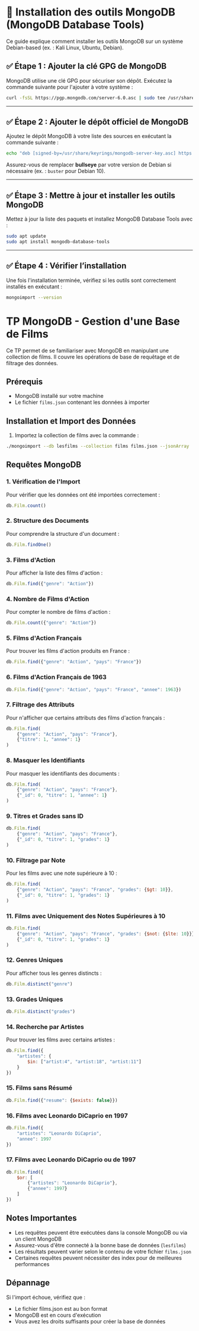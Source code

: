 # 📌 Installation des outils MongoDB (MongoDB Database Tools)

Ce guide explique comment installer les outils MongoDB sur un système Debian-based (ex. : Kali Linux, Ubuntu, Debian).

## ✅ Étape 1 : Ajouter la clé GPG de MongoDB
MongoDB utilise une clé GPG pour sécuriser son dépôt. Exécutez la commande suivante pour l'ajouter à votre système :

```sh
curl -fsSL https://pgp.mongodb.com/server-6.0.asc | sudo tee /usr/share/keyrings/mongodb-server-key.asc
```

---

## ✅ Étape 2 : Ajouter le dépôt officiel de MongoDB
Ajoutez le dépôt MongoDB à votre liste des sources en exécutant la commande suivante :

```sh
echo "deb [signed-by=/usr/share/keyrings/mongodb-server-key.asc] https://repo.mongodb.org/apt/debian bullseye/mongodb-org/6.0 main" | sudo tee /etc/apt/sources.list.d/mongodb-org-6.0.list
```

Assurez-vous de remplacer **bullseye** par votre version de Debian si nécessaire (ex. : `buster` pour Debian 10).

---

## ✅ Étape 3 : Mettre à jour et installer les outils MongoDB
Mettez à jour la liste des paquets et installez MongoDB Database Tools avec :

```sh
sudo apt update
sudo apt install mongodb-database-tools
```

---

## ✅ Étape 4 : Vérifier l’installation
Une fois l'installation terminée, vérifiez si les outils sont correctement installés en exécutant :

```sh
mongoimport --version
```


# TP MongoDB - Gestion d'une Base de Films

Ce TP permet de se familiariser avec MongoDB en manipulant une collection de films. Il couvre les opérations de base de requêtage et de filtrage des données.

## Prérequis

- MongoDB installé sur votre machine
- Le fichier `films.json` contenant les données à importer

## Installation et Import des Données

1. Importez la collection de films avec la commande :
```bash
./mongoimport --db lesfilms --collection films films.json --jsonArray
```

## Requêtes MongoDB

### 1. Vérification de l'Import
Pour vérifier que les données ont été importées correctement :
```javascript
db.Film.count()
```

### 2. Structure des Documents
Pour comprendre la structure d'un document :
```javascript
db.Film.findOne()
```

### 3. Films d'Action
Pour afficher la liste des films d'action :
```javascript
db.Film.find({"genre": "Action"})
```

### 4. Nombre de Films d'Action
Pour compter le nombre de films d'action :
```javascript
db.Film.count({"genre": "Action"})
```

### 5. Films d'Action Français
Pour trouver les films d'action produits en France :
```javascript
db.Film.find({"genre": "Action", "pays": "France"})
```

### 6. Films d'Action Français de 1963
```javascript
db.Film.find({"genre": "Action", "pays": "France", "annee": 1963})
```

### 7. Filtrage des Attributs
Pour n'afficher que certains attributs des films d'action français :
```javascript
db.Film.find(
    {"genre": "Action", "pays": "France"},
    {"titre": 1, "annee": 1}
)
```

### 8. Masquer les Identifiants
Pour masquer les identifiants des documents :
```javascript
db.Film.find(
    {"genre": "Action", "pays": "France"},
    {"_id": 0, "titre": 1, "annee": 1}
)
```

### 9. Titres et Grades sans ID
```javascript
db.Film.find(
    {"genre": "Action", "pays": "France"},
    {"_id": 0, "titre": 1, "grades": 1}
)
```

### 10. Filtrage par Note
Pour les films avec une note supérieure à 10 :
```javascript
db.Film.find(
    {"genre": "Action", "pays": "France", "grades": {$gt: 10}},
    {"_id": 0, "titre": 1, "grades": 1}
)
```

### 11. Films avec Uniquement des Notes Supérieures à 10
```javascript
db.Film.find(
    {"genre": "Action", "pays": "France", "grades": {$not: {$lte: 10}}},
    {"_id": 0, "titre": 1, "grades": 1}
)
```

### 12. Genres Uniques
Pour afficher tous les genres distincts :
```javascript
db.Film.distinct("genre")
```

### 13. Grades Uniques
```javascript
db.Film.distinct("grades")
```

### 14. Recherche par Artistes
Pour trouver les films avec certains artistes :
```javascript
db.Film.find({
    "artistes": {
        $in: ["artist:4", "artist:18", "artist:11"]
    }
})
```

### 15. Films sans Résumé
```javascript
db.Film.find({"resume": {$exists: false}})
```

### 16. Films avec Leonardo DiCaprio en 1997
```javascript
db.Film.find({
    "artistes": "Leonardo DiCaprio",
    "annee": 1997
})
```

### 17. Films avec Leonardo DiCaprio ou de 1997
```javascript
db.Film.find({
    $or: [
        {"artistes": "Leonardo DiCaprio"},
        {"annee": 1997}
    ]
})
```

## Notes Importantes

- Les requêtes peuvent être exécutées dans la console MongoDB ou via un client MongoDB
- Assurez-vous d'être connecté à la bonne base de données (`lesfilms`)
- Les résultats peuvent varier selon le contenu de votre fichier `films.json`
- Certaines requêtes peuvent nécessiter des index pour de meilleures performances

## Dépannage

Si l'import échoue, vérifiez que :
- Le fichier films.json est au bon format
- MongoDB est en cours d'exécution
- Vous avez les droits suffisants pour créer la base de données
